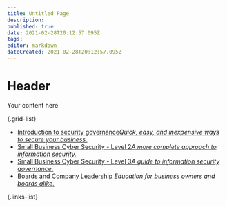 ```yaml
---
title: Untitled Page
description: 
published: true
date: 2021-02-28T20:12:57.095Z
tags: 
editor: markdown
dateCreated: 2021-02-28T20:12:57.095Z
---
```


# Header
Your content here

{.grid-list}
- [Introduction to security governance*Quick, easy, and inexpensive ways to secure your business.*](/bronze-training/background-simple)
- [Small Business Cyber Security - Level 2*A more complete approach to information security.*](/bronze-training/background-advanced)
- [Small Business Cyber Security - Level 3*A guide to information security governance.*](/bronze-training/background-governance)
- [Boards and Company Leadership *Education for business owners and boards alike.*](/bronze-training/background-boards)

{.links-list}